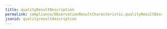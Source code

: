 ```yaml
---
title: qualityResultDescription
permalink: compliance/ObservationResultCharacteristic.qualityResultDescription.html
jsonid: qualityresultdescription
---
```

